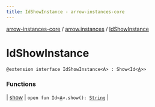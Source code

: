 ```yaml
---
title: IdShowInstance - arrow-instances-core
---
```


[arrow-instances-core](../../index.html) / [arrow.instances](../index.html) / [IdShowInstance](./index.html)

# IdShowInstance

`@extension interface IdShowInstance<A> : Show<Id<`[`A`](index.html#A)`>>`

### Functions

| [show](show.html) | `open fun Id<`[`A`](index.html#A)`>.show(): `[`String`](https://kotlinlang.org/api/latest/jvm/stdlib/kotlin/-string/index.html) |

